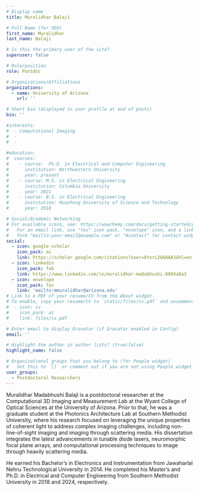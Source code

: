 ```yaml
---
# Display name
title: Muralidhar Balaji

# Full Name (for SEO)
first_name: Muralidhar
last_name: Balaji

# Is this the primary user of the site?
superuser: false

# Role/position
role: Postdoc

# Organizations/Affiliations
organizations:
  - name: University of Arizona
    url: ''

# Short bio (displayed in user profile at end of posts)
bio: ''

#interests:
#  - Computational Imaging
#  - 
#  - 
  
#education:
#  courses:
#    - course:  Ph.D. in Electrical and Computer Engineering
#      institution: Northwestern University
#      year: present
#    - course: M.S. in Electrical Engineering
#      institution: Columbia University
#      year: 2021
#    - course: B.S. in Electrical Engineering
#      institution: Huazhong University of Science and Technology
#      year: 2018

# Social/Academic Networking
# For available icons, see: https://wowchemy.com/docs/getting-started/page-builder/#icons
#   For an email link, use "fas" icon pack, "envelope" icon, and a link in the
#   form "mailto:your-email@example.com" or "#contact" for contact widget.
social:
  - icon: google-scholar
    icon_pack: ai
    link: https://scholar.google.com/citations?user=bYxrL2QAAAAJ&hl=en
  - icon: linkedin
    icon_pack: fab
    link: https://www.linkedin.com/in/muralidhar-madabhushi-8894a8a3
  - icon: envelope
    icon_pack: fas
    link: 'mailto:mmuralidhar@arizona.edu'
# Link to a PDF of your resume/CV from the About widget.
# To enable, copy your resume/CV to `static/files/cv.pdf` and uncomment the lines below.
#  - icon: cv
#    icon_pack: ai
#    link: files/cv.pdf

# Enter email to display Gravatar (if Gravatar enabled in Config)
email: ''

# Highlight the author in author lists? (true/false)
highlight_name: false

# Organizational groups that you belong to (for People widget)
#   Set this to `[]` or comment out if you are not using People widget.
user_groups:
  - Postdoctoral Researchers
---
```

Muralidhar Madabhushi Balaji is a postdoctoral researcher at the Computational 3D Imaging and Measurement Lab at the Wyant College of Optical Sciences at the University of Arizona. Prior to that, he was a graduate student at the Photonics Architecture Lab at Southern Methodist University, where his research focused on leveraging the unique properties of coherent light to address complex imaging challenges, including non-line-of-sight imaging and imaging through scattering media. His dissertation integrates the latest advancements in tunable diode lasers, neuromorphic focal plane arrays, and computational processing techniques to image through heavily scattering media.

He earned his Bachelor’s in Electronics and Instrumentation from Jawaharlal Nehru Technological University in 2014. He completed his Master’s and Ph.D. in Electrical and Computer Engineering from Southern Methodist University in 2018 and 2024, respectively. 